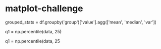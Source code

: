 # matplot-challenge

grouped_stats = df.groupby('group')['value'].agg(['mean', 'median', 'var'])

q1 = np.percentile(data, 25)

q1 = np.percentile(data, 25
